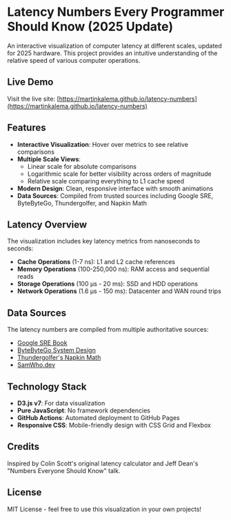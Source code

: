 # Latency Numbers Every Programmer Should Know (2025 Update)

An interactive visualization of computer latency at different scales, updated for 2025 hardware. This project provides an intuitive understanding of the relative speed of various computer operations.

## Live Demo

Visit the live site: [https://martinkalema.github.io/latency-numbers](https://martinkalema.github.io/latency-numbers)

## Features

- **Interactive Visualization**: Hover over metrics to see relative comparisons
- **Multiple Scale Views**: 
  - Linear scale for absolute comparisons
  - Logarithmic scale for better visibility across orders of magnitude
  - Relative scale comparing everything to L1 cache speed
- **Modern Design**: Clean, responsive interface with smooth animations
- **Data Sources**: Compiled from trusted sources including Google SRE, ByteByteGo, Thundergolfer, and Napkin Math

## Latency Overview

The visualization includes key latency metrics from nanoseconds to seconds:

- **Cache Operations** (1-7 ns): L1 and L2 cache references
- **Memory Operations** (100-250,000 ns): RAM access and sequential reads
- **Storage Operations** (100 μs - 20 ms): SSD and HDD operations
- **Network Operations** (1.6 μs - 150 ms): Datacenter and WAN round trips


## Data Sources

The latency numbers are compiled from multiple authoritative sources:

- [Google SRE Book](https://sre.google/sre-book/)
- [ByteByteGo System Design](https://bytebytego.com/)
- [Thundergolfer's Napkin Math](https://github.com/thundergolfer/napkin-math)
- [SamWho.dev](https://samwho.dev/)

## Technology Stack

- **D3.js v7**: For data visualization
- **Pure JavaScript**: No framework dependencies
- **GitHub Actions**: Automated deployment to GitHub Pages
- **Responsive CSS**: Mobile-friendly design with CSS Grid and Flexbox

## Credits

Inspired by Colin Scott's original latency calculator and Jeff Dean's "Numbers Everyone Should Know" talk.

## License

MIT License - feel free to use this visualization in your own projects!